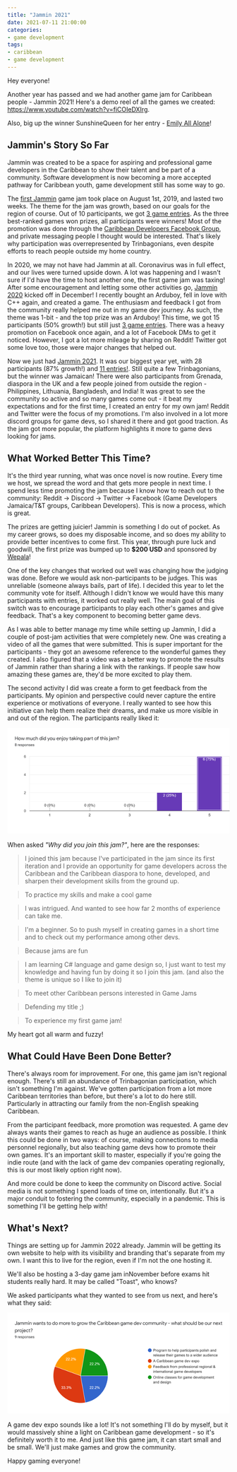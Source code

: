 ```yaml
---
title: "Jammin 2021"
date: 2021-07-11 21:00:00
categories:
- game development
tags:
- caribbean
- game development
---
```


Hey everyone!

Another year has passed and we had another game jam for Caribbean people \- Jammin 2021! Here's a demo reel of all the games we created: <a href="https://www.youtube.com/watch?v=fiCOIeDXIrg" target="_blank" rel="nofollow noopener noreferrer">https://www.youtube.com/watch?v=fiCOIeDXIrg</a>.

Also, big up the winner SunshineQueen for her entry - <a href="https://sunshinequeen.itch.io/emily-all-alone" target="_blank" rel="nofollow noopener noreferrer">Emily All Alone</a>!

## Jammin's Story So Far

Jammin was created to be a space for aspiring and professional game developers in the Caribbean to show their talent and be part of a community. Software development is now becoming a more accepted pathway for Caribbean youth, game development still has some way to go.

The <a href="https://itch.io/jam/jammin-2019" target="_blank" rel="nofollow noopener noreferrer">first Jammin</a> game jam took place on August 1st, 2019, and lasted two weeks. The theme for the jam was growth, based on our goals for the region of course. Out of 10 participants, we got <a href="https://itch.io/jam/jammin-2019/results" target="_blank" rel="nofollow noopener noreferrer">3 game entries</a>. As the three best-ranked games won prizes, all participants were winners! Most of the promotion was done through the <a href="https://www.facebook.com/groups/devcarib" target="_blank" rel="nofollow noopener noreferrer">Caribbean Developers Facebook Group</a>, and private messaging people I thought would be interested. That's likely why participation was overrepresented by Trinbagonians, even despite efforts to reach people outside my home country.

In 2020, we may not have had Jammin at all. Coronavirus was in full effect, and our lives were turned upside down. A lot was happening and I wasn't sure if I'd have the time to host another one, the first game jam was taxing! After some encouragement and letting some other activities go, <a href="https://itch.io/jam/jammin-2020" target="_blank" rel="nofollow noopener noreferrer">Jammin 2020</a> kicked off in December! I recently bought an Arduboy, fell in love with C++ again, and created a game. The enthusiasm and feedback I got from the community really helped me out in my game dev journey. As such, the theme was 1-bit \- and the top prize was an Arduboy! This time, we got 15 participants (50% growth!) but still just <a href="https://itch.io/jam/jammin-2020/results" target="_blank" rel="nofollow noopener noreferrer">3 game entries</a>. There was a heavy promotion on Facebook once again, and a lot of Facebook DMs to get it noticed. However, I got a lot more mileage by sharing on Reddit! Twitter got some love too, those were major changes that helped out.

Now we just had <a href="https://itch.io/jam/jammin-2021" target="_blank" rel="nofollow noopener noreferrer">Jammin 2021</a>. It was our biggest year yet, with 28 participants (87% growth!) and <a href="https://itch.io/jam/jammin-2021" target="_blank" rel="nofollow noopener noreferrer">11 entries!</a>. Still quite a few Trinbagonians, but the winner was Jamaican! There were also participants from Grenada, diaspora in the UK and a few people joined from outside the region - Philippines, Lithuania, Bangladesh, and India! It was great to see the community so active and so many games come out - it beat my expectations and for the first time, I created an entry for my own jam! Reddit and Twitter were the focus of my promotions. I'm also involved in a lot more discord groups for game devs, so I shared it there and got good traction. As the jam got more popular, the platform highlights it more to game devs looking for jams.

## What Worked Better This Time?

It's the third year running, what was once novel is now routine. Every time we host, we spread the word and that gets more people in next time. I spend less time promoting the jam because I know how to reach out to the community: Reddit -> Discord -> Twitter -> Facebook (Game Developers Jamaica/T&T groups, Caribbean Developers). This is now a process, which is great.

The prizes are getting juicier! Jammin is something I do out of pocket. As my career grows, so does my disposable income, and so does my ability to provide better incentives to come first. This year, through pure luck and goodwill, the first prize was bumped up to **$200 USD** and sponsored by <a href="http://wepala.com/" target="_blank" rel="nofollow noopener noreferrer">Wepala</a>!

One of the key changes that worked out well was changing how the judging was done. Before we would ask non-participants to be judges. This was unreliable (someone always bails, part of life). I decided this year to let the community vote for itself. Although I didn't know we would have this many participants with entries, it worked out really well. The main goal of this switch was to encourage participants to play each other's games and give feedback. That's a key component to becoming better game devs.

As I was able to better manage my time while setting up Jammin, I did a couple of post-jam activities that were completely new. One was creating a video of all the games that were submitted. This is super important for the participants - they got an awesome reference to the wonderful games they created. I also figured that a video was a better way to promote the results of Jammin rather than sharing a link with the rankings. If people saw how amazing these games are, they'd be more excited to play them.

The second activity I did was create a form to get feedback from the participants. My opinion and perspective could never capture the entire experience or motivations of everyone. I really wanted to see how this initiative can help them realize their dreams, and make us more visible in and out of the region. The participants really liked it:

![Chart depicting how many participants enjoyed taking part in the jam](./jammin-2021-01.png)

When asked *"Why did you join this jam?"*, here are the responses:

> I joined this jam because I've participated in the jam since its first iteration and I provide an opportunity for game developers across the Caribbean and the Caribbean diaspora to hone, developed, and sharpen their development skills from the ground up.

> To practice my skills and make a cool game

> I was intrigued. And wanted to see how far 2 months of experience can take me.

> I'm a beginner. So to push myself in creating games in a short time and to check out my performance among other devs.

> Because jams are fun

> I am learning C# language and game design so, I just want to test my knowledge and having fun by doing it so I join this jam. (and also the theme is unique so I like to join it)

> To meet other Caribbean persons interested in Game Jams

> Defending my title ;)

> To experience my first game jam!

My heart got all warm and fuzzy!

## What Could Have Been Done Better?

There's always room for improvement. For one, this game jam isn't regional enough. There's still an abundance of Trinbagonian participation, which isn't something I'm against. We've gotten participation from a lot more Caribbean territories than before, but there's a lot to do here still. Particularly in attracting our family from the non-English speaking Caribbean.

From the participant feedback, more promotion was requested. A game dev always wants their games to reach as huge an audience as possible. I think this could be done in two ways: of course, making connections to media personnel regionally, but also teaching game devs how to promote their own games. It's an important skill to master, especially if you're going the indie route (and with the lack of game dev companies operating regionally, this is our most likely option right now).

And more could be done to keep the community on Discord active. Social media is not something I spend loads of time on, intentionally. But it's a major conduit to fostering the community, especially in a pandemic. This is something I'll be getting help with!

## What's Next?

Things are setting up for Jammin 2022 already. Jammin will be getting its own website to help with its visibility and branding that's separate from my own. I want this to live for the region, even if I'm not the one hosting it.

We'll also be hosting a 3-day game jam inNovember before exams hit students really hard. It may be called "Toast", who knows?

We asked participants what they wanted to see from us next, and here's what they said:

![Chart depicting what participants think Jammin's next project should be](./jammin-2021-02.png)

A game dev expo sounds like a lot! It's not something I'll do by myself, but it would massively shine a light on Caribbean game development \- so it's definitely worth it to me. And just like this game jam, it can start small and be small. We'll just make games and grow the community.

Happy gaming everyone!
